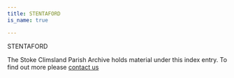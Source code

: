 ```yaml
---
title: STENTAFORD
is_name: true

---
```


STENTAFORD


The Stoke Climsland Parish Archive holds material under this index entry. To find out more please [contact us](/contact/)
